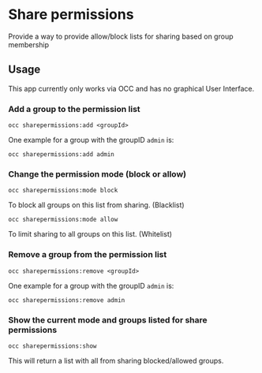 # Share permissions
Provide a way to provide allow/block lists for sharing based on group membership

## Usage
This app currently only works via OCC and has no graphical User Interface.

### Add a group to the permission list
`occ sharepermissions:add <groupId>`

One example for a group with the groupID `admin` is:

`occ sharepermissions:add admin`

### Change the permission mode (block or allow)
`occ sharepermissions:mode block`

To block all groups on this list from sharing. (Blacklist)

`occ sharepermissions:mode allow`

To limit sharing to all groups on this list. (Whitelist)

### Remove a group from the permission list
`occ sharepermissions:remove <groupId>`

One example for a group with the groupID `admin` is:

`occ sharepermissions:remove admin`

### Show the current mode and groups listed for share permissions
`occ sharepermissions:show`

This will return a list with all from sharing blocked/allowed groups.
